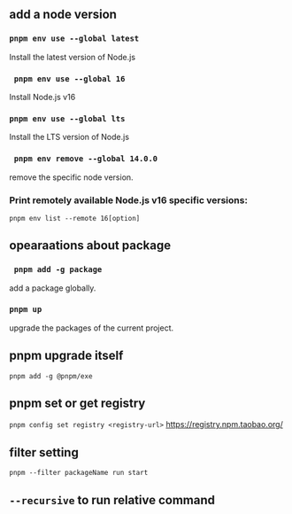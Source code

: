 ## add a node version
### ```pnpm env use --global latest```
Install the latest version of Node.js

### ``` pnpm env use --global 16``` 
Install Node.js v16

### ```pnpm env use --global lts```
Install the LTS version of Node.js

### ``` pnpm env remove --global 14.0.0```
remove the specific node version.

### Print remotely available Node.js v16 specific versions:
```pnpm env list --remote 16[option]```

## opearaations about package
### ``` pnpm add -g package```
add a package globally.

### ``` pnpm up ```
upgrade the packages of the current project.

## pnpm upgrade itself
``` pnpm add -g @pnpm/exe ```

## pnpm set or get registry
``` pnpm config set registry <registry-url> ```
https://registry.npm.taobao.org/ 

## filter setting
```pnpm --filter packageName run start```

## `--recursive` to run relative command